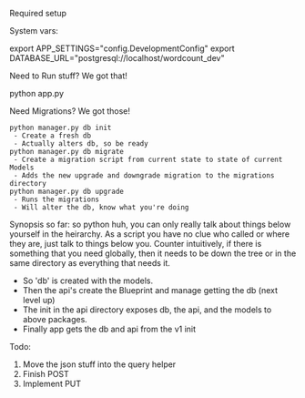 Required setup


System vars:

export APP_SETTINGS="config.DevelopmentConfig"
export DATABASE_URL="postgresql://localhost/wordcount_dev"



Need to Run stuff? We got that!

python app.py


Need Migrations? We got those!

    python manager.py db init
     - Create a fresh db
     - Actually alters db, so be ready
    python manager.py db migrate
     - Create a migration script from current state to state of current Models
     - Adds the new upgrade and downgrade migration to the migrations directory
    python manager.py db upgrade
     - Runs the migrations
     - Will alter the db, know what you're doing




Synopsis so far:
so python huh, you can only really talk about things below yourself in the heirarchy.
As a script you have no clue who called or where they are, just talk to things below you.
Counter intuitively, if there is something that you need globally, then it needs to be down the tree or in
the same directory as everything that needs it.

 - So 'db' is created with the models.
 - Then the api's create the Blueprint and manage getting the db (next level up)
  - The init in the api directory exposes db, the api, and the models to above packages.
 - Finally app gets the db and api from the v1 init


Todo:
1) Move the json stuff into the query helper
2) Finish POST
3) Implement PUT